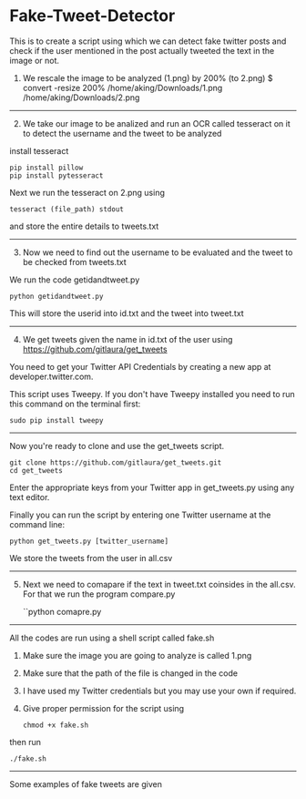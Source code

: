 # Fake-Tweet-Detector
This is to create a script using which we can detect fake twitter posts and check if the user mentioned in the post actually tweeted the text in the image or not.



1. We rescale the image to be analyzed (1.png) by 200% (to 2.png)
$ convert -resize 200% /home/aking/Downloads/1.png /home/aking/Downloads/2.png

-------------------------------------------------------------------------------------
2. We take our image to be analized and run an OCR called tesseract on it to detect the username and the tweet to be analyzed

install tesseract

    pip install pillow 
    pip install pytesseract

Next we run the tesseract on 2.png using 

    tesseract (file_path) stdout 
and store the entire details to tweets.txt

----------------------------------
3. Now we need to find out the username to be evaluated and the tweet to be checked from tweets.txt 

We run the code getidandtweet.py 

    python getidandtweet.py 

This will store the userid into id.txt and the tweet into tweet.txt


 ----------------------------------
4. We get tweets given the name in id.txt of the user using https://github.com/gitlaura/get_tweets

You need to get your Twitter API Credentials by creating a new app at developer.twitter.com.

This script uses Tweepy. If you don't have Tweepy installed you need to run this command on the terminal first:

    sudo pip install tweepy

-----------------


Now you're ready to clone and use the get_tweets script.

    git clone https://github.com/gitlaura/get_tweets.git
    cd get_tweets

Enter the appropriate keys from your Twitter app in get_tweets.py using any text editor.

Finally you can run the script by entering one Twitter username at the command line:

    python get_tweets.py [twitter_username]

We store the tweets from the user in all.csv


---------------------------------------------------------

5. Next we need to comapare if the text in tweet.txt coinsides in the all.csv. For that we run the program compare.py

    ``python comapre.py

-------------------------------------------------------------

All the codes are run using a shell script called fake.sh 
1. Make sure the image you are going to analyze is called 1.png 
2. Make sure that the path of the file is changed in the code 
3. I have used my Twitter credentials but you may use your own if required.
4. Give proper permission for the script using 

    ``chmod +x fake.sh``

then run 

``./fake.sh``

--------------------

Some examples of fake tweets are given 



